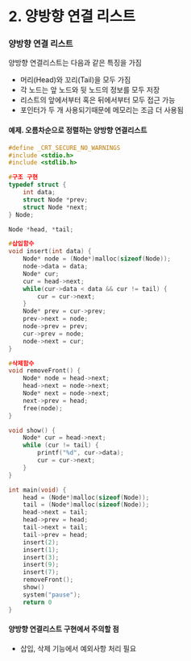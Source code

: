 # 2. 양방향 연결 리스트

### 양방향 연결 리스트

양방향 연결리스트는 다음과 같은 특징을 가짐

- 머리(Head)와 꼬리(Tail)을 모두 가짐
- 각 노드는 앞 노드와 뒷 노드의 정보를 모두 저장  
- 리스트의 앞에서부터 혹은 뒤에서부터 모두 접근 가능
- 포인터가 두 개 사용되기때문에 메모리는 조금 더 사용됨



#### 예제. 오름차순으로 정렬하는 양방향 연결리스트

``` c
#define _CRT_SECURE_NO_WARNINGS
#include <stdio.h>
#include <stdlib.h>

#구조 구현
typedef struct {
    int data;
    struct Node *prev;
    struct Node *next;
} Node;

Node *head, *tail;

#삽입함수
void insert(int data) {
    Node* node = (Node*)malloc(sizeof(Node));
    node->data = data;
    Node* cur;
    cur = head->next;
    while(cur->data < data && cur != tail) {
        cur = cur->next;
    }
    Node* prev = cur->prev;
    prev->next = node;
    node->prev = prev;
    cur->prev = node;
    node->next = cur;
}

#삭제함수
void removeFront() {
    Node* node = head->next;
    head->next = node->next;
    Node* next = node->next;
    next->prev = head;
    free(node);
}

void show() {
    Node* cur = head->next;
    while (cur != tail) {
        printf("%d", cur->data);
        cur = cur->next;
    }
}

int main(void) {
    head = (Node*)malloc(sizeof(Node));
    tail = (Node*)malloc(sizeof(Node));
    head->next = tail;
    head->prev = head;
    tail->next = tail;
    tail->prev = head;
    insert(2);
    insert(1);
    insert(3);
    insert(9);
    insert(7);
    removeFront();
    show()
    system("pause");
    return 0
}
```



#### 양방향 연결리스트 구현에서 주의할 점

- 삽입, 삭제 기능에서 예외사항 처리 필요